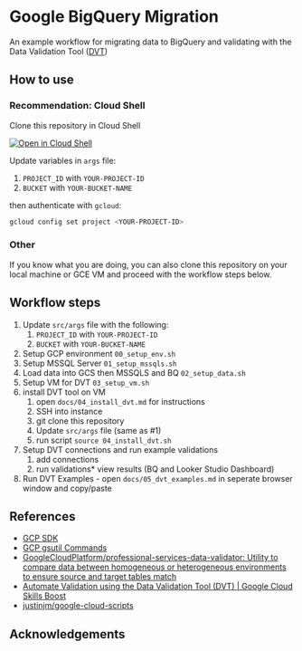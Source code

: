 # Google BigQuery Migration 

An example workflow for migrating data to BigQuery and validating with the Data Validation Tool ([DVT](https://github.com/GoogleCloudPlatform/professional-services-data-validator))

## How to use

### Recommendation: Cloud Shell

Clone this repository in Cloud Shell

[![Open in Cloud Shell](https://gstatic.com/cloudssh/images/open-btn.svg)](https://ssh.cloud.google.com/cloudshell/editor?cloudshell_git_repo=https://github.com/justinjm/gcp-bigquery-migration)

Update variables in `args` file:

1. `PROJECT_ID` with `YOUR-PROJECT-ID`  
2. `BUCKET` with `YOUR-BUCKET-NAME`

then authenticate with `gcloud`:

```sh
gcloud config set project <YOUR-PROJECT-ID>
```

### Other

If you know what you are doing, you can also clone this repository on your local machine or GCE VM and proceed with the workflow steps below.

## Workflow steps

1. Update `src/args` file with the following: 
   1. `PROJECT_ID` with `YOUR-PROJECT-ID`
   2. `BUCKET` with `YOUR-BUCKET-NAME`
2. Setup GCP environment `00_setup_env.sh`
3. Setup MSSQL Server `01_setup_mssqls.sh`
4. Load data into GCS then MSSQLS and BQ  `02_setup_data.sh`
5. Setup VM for DVT `03_setup_vm.sh`
6. install DVT tool on VM
   1. open `docs/04_install_dvt.md` for instructions 
   2. SSH into instance
   3. git clone this repository
   4. Update `src/args` file (same as #1)
   5. run script `source 04_install_dvt.sh`
7. Setup DVT connections and run example validations
   1. add connections
   2. run validations* view results (BQ and Looker Studio Dashboard)
8. Run DVT Examples - open `docs/05_dvt_examples.md` in seperate browser window and copy/paste

## References

* [GCP SDK](https://cloud.google.com/sdk/docs/)  
* [GCP gsutil Commands](https://cloud.google.com/storage/docs/gsutil)
* [GoogleCloudPlatform/professional-services-data-validator: Utility to compare data between homogeneous or heterogeneous environments to ensure source and target tables match](https://github.com/GoogleCloudPlatform/professional-services-data-validator)
* [Automate Validation using the Data Validation Tool (DVT) | Google Cloud Skills Boost](https://www.cloudskillsboost.google/focuses/45997?parent=catalog)
* [justinjm/google-cloud-scripts](https://github.com/justinjm/google-cloud-scripts)

## Acknowledgements  
